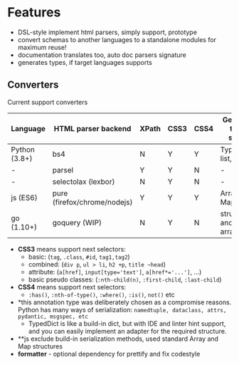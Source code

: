 # Features

- DSL-style implement html parsers, simply support, prototype
- convert schemas to another languages to a standalone modules for maximum reuse!
- documentation translates too, auto doc parsers signature
- generates types, if target languages supports

## Converters

Current support converters

| Language      | HTML parser backend          | XPath | CSS3 | CSS4 | Generated types, structs          | formatter dependency |
|---------------|------------------------------|-------|------|------|-----------------------------------|----------------------|
| Python (3.8+) | bs4                          | N     | Y    | Y    | TypedDict*, list, dict            | ruff                 |
| -             | parsel                       | Y     | Y    | N    | -                                 | -                    |
| -             | selectolax (lexbor)          | N     | Y    | N    | -                                 | -                    |
| js (ES6)      | pure (firefox/chrome/nodejs) | Y     | Y    | Y    | Array, Map**                      | prettier             |
| go (1.10+)    | goquery (WIP)                | N     | Y    | N    | struct(+json anchors), array, map | gofmt                |

- **CSS3** means support next selectors:
  - basic: (`tag`, `.class`, `#id`, `tag1,tag2`)
  - combined: (`div p`, `ul > li`, `h2 +p`, `title ~head`)
  - attribute: (`a[href]`, `input[type='text']`, `a[href*='...']`, ...)
  - basic pseudo classes: (`:nth-child(n)`, `:first-child`, `:last-child`)
- **CSS4** means support next selectors:
  - `:has()`, `:nth-of-type()`, `:where()`, `:is()`, `not()` etc
- *this annotation type was deliberately chosen as a compromise reasons. 
Python has many ways of serialization: `namedtuple, dataclass, attrs, pydantic, msgspec, etc`
  - TypedDict is like a build-in dict, but with IDE and linter hint support, and you can easily implement an adapter for the required structure.
- **js exclude build-in serialization methods, used standard Array and Map structures 
- **formatter** - optional dependency for prettify and fix codestyle

